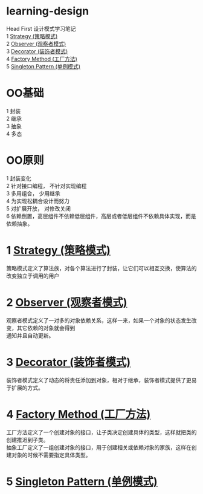 # learning-design  

Head First 设计模式学习笔记  
1 [Strategy (策略模式)](https://github.com/appeondotnet/learning-design/tree/zhuxiaoxiong/Src/Design/Strategy)  
2 [Observer (观察者模式)](https://github.com/appeondotnet/learning-design/tree/zhuxiaoxiong/Src/Design/Observer)  
3 [Decorator (装饰者模式)](https://github.com/appeondotnet/learning-design/tree/zhuxiaoxiong/Src/Design/Decorator)  
4 [Factory Method (工厂方法)](https://github.com/appeondotnet/learning-design/tree/zhuxiaoxiong/Src/Design/FactoryMethod)  
5 [Singleton Pattern (单例模式)](https://github.com/appeondotnet/learning-design/tree/zhuxiaoxiong/Src/Design/SingletonPattern)  
  
# OO基础  
1 封装  
2 继承  
3 抽象  
4 多态  

# OO原则  
1 封装变化  
2 针对接口编程， 不针对实现编程  
3 多用组合， 少用继承  
4 为实现松耦合设计而努力  
5 对扩展开放， 对修改关闭  
6 依赖倒置，高层组件不依赖低层组件，高层或者低层组件不依赖具体实现，而是依赖抽象。

# 1 [Strategy (策略模式)](https://github.com/appeondotnet/learning-design/tree/zhuxiaoxiong/Src/Design/Strategy)  
策略模式定义了算法族，对各个算法进行了封装，让它们可以相互交换，使算法的改变独立于调用的用户  
# 2 [Observer (观察者模式)](https://github.com/appeondotnet/learning-design/tree/zhuxiaoxiong/Src/Design/Observer)  
观察者模式定义了一对多的对象依赖关系，这样一来，如果一个对象的状态发生改变，其它依赖的对象就会得到  
通知并且自动更新。  
# 3 [Decorator (装饰者模式)](https://github.com/appeondotnet/learning-design/tree/zhuxiaoxiong/Src/Design/Decorator)  
装饰者模式定义了动态的将责任添加到对象，相对于继承，装饰者模式提供了更易于扩展的方式。  
# 4 [Factory Method (工厂方法)](https://github.com/appeondotnet/learning-design/tree/zhuxiaoxiong/Src/Design/FactoryMethod)  
工厂方法定义了一个创建对象的接口，让子类决定创建具体的类型，这样就把类的创建推迟到子类。  
抽象工厂定义了一组创建对象的接口，用于创建相关或依赖对象的家族，这样在创建对象的时候不需要指定具体类型。
# 5 [Singleton Pattern (单例模式)](https://github.com/appeondotnet/learning-design/tree/zhuxiaoxiong/Src/Design/SingletonPattern) 


